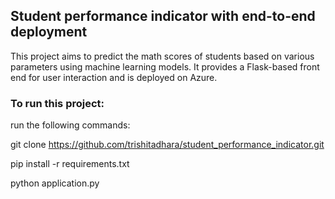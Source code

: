## Student performance indicator with end-to-end deployment
This project aims to predict the math scores of students based on various parameters using machine learning models. It provides a Flask-based front end for user interaction and is deployed on Azure. 
### To run this project:
run the following commands:

git clone https://github.com/trishitadhara/student_performance_indicator.git

pip install -r requirements.txt

python application.py

